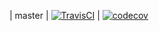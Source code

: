 | master | [![TravisCI](https://travis-ci.org/kelezj/codecovtest.svg?branch=master)](https://travis-ci.org/kelezj/codecovtest)  | [![codecov](https://codecov.io/gh/kelezj/codecovtest/branch/master/graph/badge.svg)](https://codecov.io/gh/kelezj/codecovtest)
